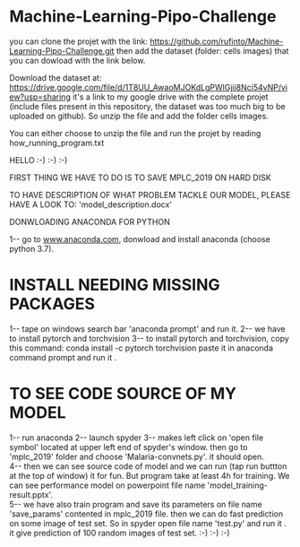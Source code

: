 # Machine-Learning-Pipo-Challenge

you can clone the projet with the link: https://github.com/rufinto/Machine-Learning-Pipo-Challenge.git
then add the dataset (folder: cells images) that you can dowload with the link below.

Download the dataset at: https://drive.google.com/file/d/1T8UU_AwaoMJOKdLgPWlGjii8Nci54vNP/view?usp=sharing
it's a link to my google drive with the complete projet (include files present in this repository, the dataset was too much big to be uploaded on github). So unzip the file and add the folder cells images.

You can either choose to unzip the file and run the projet by reading how_running_program.txt


HELLO :-) :-) :-)

FIRST THING WE HAVE TO DO IS TO SAVE MPLC_2019 ON HARD DISK 

TO HAVE DESCRIPTION OF WHAT PROBLEM TACKLE OUR MODEL, PLEASE HAVE A LOOK TO: 'model_description.docx'

DONWLOADING ANACONDA FOR PYTHON

1-- go to www.anaconda.com, donwload and install anaconda (choose python 3.7).

# INSTALL NEEDING MISSING PACKAGES
 
1-- tape on windows search bar 'anaconda prompt' and run it.
2-- we have to install pytorch and torchvision
3-- to install pytorch and torchvision,
  copy this command: conda install -c pytorch torchvision 
  paste it in anaconda command prompt and run it .

# TO SEE CODE SOURCE OF MY MODEL

1-- run anaconda
2-- launch spyder
3-- makes left click on 'open file symbol' located at upper left end of spyder's window. then go to 'mplc_2019' folder and choose 'Malaria-convnets.py'. it should open.  
4-- then we can see source code of model and we can run (tap run buttton at the top of window) it for fun. But program take at least 4h for training. We can see performance model on powerpoint file name 'model_training-result.pptx'.  
5-- we have also train program and save its parameters on file name 'save_params' contented in mplc_2019 file. then we can do fast prediction on some image of test set.
 So in spyder open file name 'test.py' and run it . it give prediction of 100 random images of test set.  :-) :-) :-)
